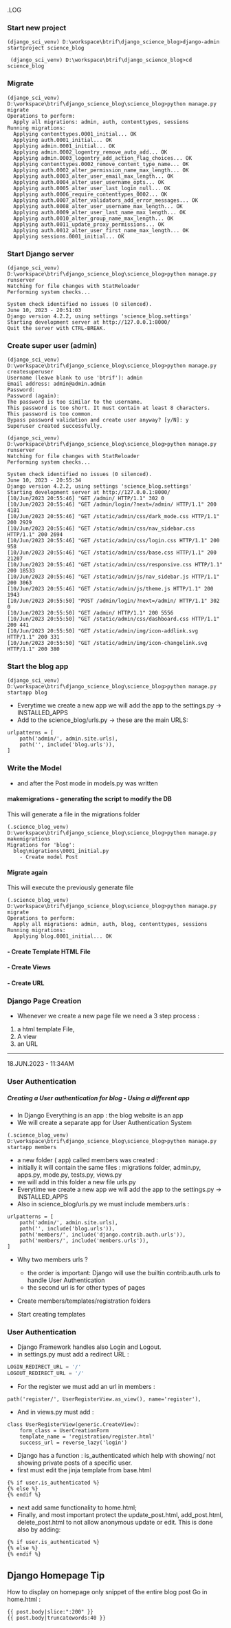 .LOG

### Start new project

```
(django_sci_venv) D:\workspace\btrif\django_science_blog>django-admin startproject science_blog

```

```
 (django_sci_venv) D:\workspace\btrif\django_science_blog>cd science_blog
```

### Migrate

```
(django_sci_venv) D:\workspace\btrif\django_science_blog\science_blog>python manage.py migrate
Operations to perform:
  Apply all migrations: admin, auth, contenttypes, sessions
Running migrations:
  Applying contenttypes.0001_initial... OK
  Applying auth.0001_initial... OK
  Applying admin.0001_initial... OK
  Applying admin.0002_logentry_remove_auto_add... OK
  Applying admin.0003_logentry_add_action_flag_choices... OK
  Applying contenttypes.0002_remove_content_type_name... OK
  Applying auth.0002_alter_permission_name_max_length... OK
  Applying auth.0003_alter_user_email_max_length... OK
  Applying auth.0004_alter_user_username_opts... OK
  Applying auth.0005_alter_user_last_login_null... OK
  Applying auth.0006_require_contenttypes_0002... OK
  Applying auth.0007_alter_validators_add_error_messages... OK
  Applying auth.0008_alter_user_username_max_length... OK
  Applying auth.0009_alter_user_last_name_max_length... OK
  Applying auth.0010_alter_group_name_max_length... OK
  Applying auth.0011_update_proxy_permissions... OK
  Applying auth.0012_alter_user_first_name_max_length... OK
  Applying sessions.0001_initial... OK
```

### Start Django server
```
(django_sci_venv) D:\workspace\btrif\django_science_blog\science_blog>python manage.py runserver
Watching for file changes with StatReloader
Performing system checks...

System check identified no issues (0 silenced).
June 10, 2023 - 20:51:03
Django version 4.2.2, using settings 'science_blog.settings'
Starting development server at http://127.0.0.1:8000/
Quit the server with CTRL-BREAK.
```

### Create super user (admin)
```
(django_sci_venv) D:\workspace\btrif\django_science_blog\science_blog>python manage.py createsuperuser
Username (leave blank to use 'btrif'): admin
Email address: admin@admin.admin
Password:
Password (again):
The password is too similar to the username.
This password is too short. It must contain at least 8 characters.
This password is too common.
Bypass password validation and create user anyway? [y/N]: y
Superuser created successfully.
```

```
(django_sci_venv) D:\workspace\btrif\django_science_blog\science_blog>python manage.py runserver
Watching for file changes with StatReloader
Performing system checks...

```


```
System check identified no issues (0 silenced).
June 10, 2023 - 20:55:34
Django version 4.2.2, using settings 'science_blog.settings'
Starting development server at http://127.0.0.1:8000/
[10/Jun/2023 20:55:46] "GET /admin/ HTTP/1.1" 302 0
[10/Jun/2023 20:55:46] "GET /admin/login/?next=/admin/ HTTP/1.1" 200 4181
[10/Jun/2023 20:55:46] "GET /static/admin/css/dark_mode.css HTTP/1.1" 200 2929
[10/Jun/2023 20:55:46] "GET /static/admin/css/nav_sidebar.css HTTP/1.1" 200 2694
[10/Jun/2023 20:55:46] "GET /static/admin/css/login.css HTTP/1.1" 200 958
[10/Jun/2023 20:55:46] "GET /static/admin/css/base.css HTTP/1.1" 200 21207
[10/Jun/2023 20:55:46] "GET /static/admin/css/responsive.css HTTP/1.1" 200 18533
[10/Jun/2023 20:55:46] "GET /static/admin/js/nav_sidebar.js HTTP/1.1" 200 3063
[10/Jun/2023 20:55:46] "GET /static/admin/js/theme.js HTTP/1.1" 200 1943
[10/Jun/2023 20:55:50] "POST /admin/login/?next=/admin/ HTTP/1.1" 302 0
[10/Jun/2023 20:55:50] "GET /admin/ HTTP/1.1" 200 5556
[10/Jun/2023 20:55:50] "GET /static/admin/css/dashboard.css HTTP/1.1" 200 441
[10/Jun/2023 20:55:50] "GET /static/admin/img/icon-addlink.svg HTTP/1.1" 200 331
[10/Jun/2023 20:55:50] "GET /static/admin/img/icon-changelink.svg HTTP/1.1" 200 380
```

### Start the blog app
```
(django_sci_venv) D:\workspace\btrif\django_science_blog\science_blog>python manage.py startapp blog

```

- Everytime we create a new app we will add the app to the settings.py -> INSTALLED_APPS
- Add to the science_blog/urls.py -> these are the main URLS:
```
urlpatterns = [
    path('admin/', admin.site.urls),
    path('', include('blog.urls')),   
]
```

### Write the Model

- and after the Post mode in models.py was written


#### makemigrations - generating the script to modify the DB

This will generate a file in the migrations folder

```
(.science_blog_venv) D:\workspace\btrif\django_science_blog\science_blog>python manage.py makemigrations
Migrations for 'blog':
  blog\migrations\0001_initial.py
    - Create model Post
```

#### Migrate again

This will execute the previously generate file

```
(.science_blog_venv) D:\workspace\btrif\django_science_blog\science_blog>python manage.py migrate
Operations to perform:
  Apply all migrations: admin, auth, blog, contenttypes, sessions
Running migrations:
  Applying blog.0001_initial... OK
```

#### - Create Template HTML File
#### - Create Views
#### - Create URL


### Django Page Creation

- Whenever we create a new page file we need a 3 step process :
1.  a html template File,
2.    A view
3.  an URL

----------------------------------

18.JUN.2023 - 11:34AM

### User Authentication

##### Creating a User authentication for blog - Using a different app

- In Django Everything is an app : the blog website is an app
- We will create a separate app for User Authentication System

```
(.science_blog_venv) D:\workspace\btrif\django_science_blog\science_blog>python manage.py startapp members
```

- a new folder ( app) called members was created :
- initially it will contain the same files : migrations folder, admin.py, apps.py, mode.py, tests.py, views.py 
- we will add in this folder  a new file urls.py 
- Everytime we create a new app we will add the app to the settings.py -> INSTALLED_APPS
- Also in science_blog/urls.py we must include members.urls : 
```
urlpatterns = [
    path('admin/', admin.site.urls),
    path('', include('blog.urls')),
    path('members/', include('django.contrib.auth.urls')),
    path('members/', include('members.urls')),
]
```

- Why two members urls ?
  - the order is important: Django will use the builtin contrib.auth.urls to handle User Authentication
  - the second url is for other types of pages

- Create members/templates/registration folders
- Start creating templates



### User Authentication

- Django Framework handles also Login and Logout.
- in settings.py must add a redirect URL :
 ```python
LOGIN_REDIRECT_URL = '/'
LOGOUT_REDIRECT_URL = '/'
```
 
- For the register we must add an url in members :
```
path('register/', UserRegisterView.as_view(), name='register'),
```

- And in views.py must add :
```
class UserRegisterView(generic.CreateView):
    form_class = UserCreationForm
    template_name = 'registration/register.html'
    success_url = reverse_lazy('login')
```

- Django has a function : is_authenticated which help with showing/ not showing
private posts of a specific user.
- first must edit the jinja template from base.html
```
{% if user.is_authenticated %}
{% else %}
{% endif %}
```
- next add same functionality to home.html;
- Finally, and most important protect the update_post.html, add_post.html, delete_post.html
to not allow anonymous update or edit. This is done also by adding:
```
{% if user.is_authenticated %}
{% else %}
{% endif %}
```

## Django Homepage Tip
How to display on homepage only snippet of the entire blog post
Go in home.html :
```
{{ post.body|slice:":200" }}
{{ post.body|truncatewords:40 }}
```




